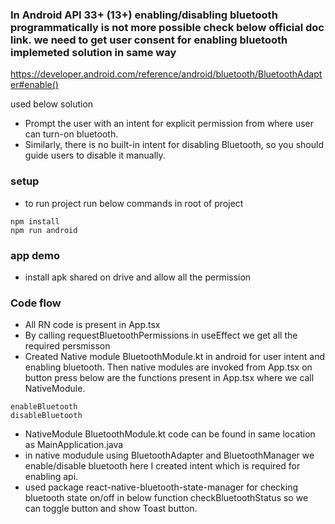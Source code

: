 ### In Android API 33+ (13+) enabling/disabling bluetooth programmatically is not more possible check below official doc link. we need to get user consent for enabling bluetooth implemeted solution in same way
https://developer.android.com/reference/android/bluetooth/BluetoothAdapter#enable()
 



used below solution
- Prompt the user with an intent for explicit permission from where user can turn-on bluetooth.
- Similarly, there is no built-in intent for disabling Bluetooth, so you should guide users to disable it manually.

### setup
- to run project run below commands in root of project
```
npm install
npm run android
```

### app demo
- install apk shared on drive and allow all the permission


### Code flow
- All RN code is present in App.tsx
- By calling requestBluetoothPermissions in useEffect we get all the required persmisson
- Created Native module BluetoothModule.kt in android for user intent and enabling bluetooth. Then native modules are invoked from App.tsx on button press below are the functions present in App.tsx where we call NativeModule.
```
enableBluetooth
disableBluetooth
```
- NativeModule BluetoothModule.kt code can be found in same location as MainApplication.java
- in native modudule using BluetoothAdapter and BluetoothManager we enable/disable bluetooth here I created intent which is required for enabling api.
- used package react-native-bluetooth-state-manager for checking bluetooth state on/off in below function checkBluetoothStatus so we can toggle button and show Toast button.



